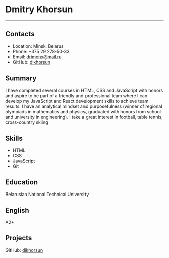 # Dmitry Khorsun
-------------------

## Contacts
* Location: Minsk, Belarus
* Phone: +375 29 278-50-33
* Email: drimonx@mail.ru
* GitHub: [dikhorsun](https://github.com/dikhorsun/)

## Summary
I have completed several courses in HTML, CSS and JavaScript with
honors and aspire to be part of a friendly and professional team
where I can develop my JavaScript and React development skills to
achieve team results.
I have an analytical mindset and purposefulness (winner of regional
olympiads in mathematics and physics, graduated with honors from
school and university in engineering).
I take a great interest in football, table tennis, cross-country skiing

## Skills
* HTML
* CSS
* JavaScript
* Git

## Education
Belarusian National Technical University

## English
А2+

## Projects
GitHub: [dikhorsun](https://github.com/dikhorsun/)
